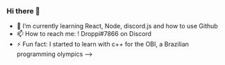 ### Hi there 👋

- 🌱 I’m currently learning React, Node, discord.js and how to use Github
- 📫 How to reach me: ! Droppi#7866 on Discord
- ⚡ Fun fact: I started to learn with c++ for the OBI, a Brazilian programming olympics
-->
